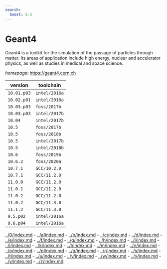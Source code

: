 ```yaml
---
search:
  boost: 0.5
---
```

# Geant4

Geant4 is a toolkit for the simulation of the passage of particles through matter.  Its areas of application include high energy, nuclear and accelerator physics,   as well as studies in medical and space science.

*homepage*: <https://geant4.cern.ch>

version | toolchain
--------|----------
``10.01.p03`` | ``intel/2016a``
``10.02.p01`` | ``intel/2016a``
``10.03.p03`` | ``foss/2017b``
``10.03.p03`` | ``intel/2017b``
``10.04`` | ``intel/2017b``
``10.5`` | ``foss/2017b``
``10.5`` | ``foss/2018b``
``10.5`` | ``intel/2017b``
``10.5`` | ``intel/2018b``
``10.6`` | ``foss/2019b``
``10.6.2`` | ``foss/2020a``
``10.7.1`` | ``GCC/10.2.0``
``10.7.1`` | ``GCC/11.2.0``
``11.0.0`` | ``GCC/11.2.0``
``11.0.1`` | ``GCC/11.2.0``
``11.0.2`` | ``GCC/11.2.0``
``11.0.2`` | ``GCC/11.3.0``
``11.1.2`` | ``GCC/11.3.0``
``9.5.p02`` | ``intel/2016a``
``9.6.p04`` | ``intel/2016a``

[../0/index.md](0) - [../a/index.md](a) - [../b/index.md](b) - [../c/index.md](c) - [../d/index.md](d) - [../e/index.md](e) - [../f/index.md](f) - [../g/index.md](g) - [../h/index.md](h) - [../i/index.md](i) - [../j/index.md](j) - [../k/index.md](k) - [../l/index.md](l) - [../m/index.md](m) - [../n/index.md](n) - [../o/index.md](o) - [../p/index.md](p) - [../q/index.md](q) - [../r/index.md](r) - [../s/index.md](s) - [../t/index.md](t) - [../u/index.md](u) - [../v/index.md](v) - [../w/index.md](w) - [../x/index.md](x) - [../y/index.md](y) - [../z/index.md](z)

